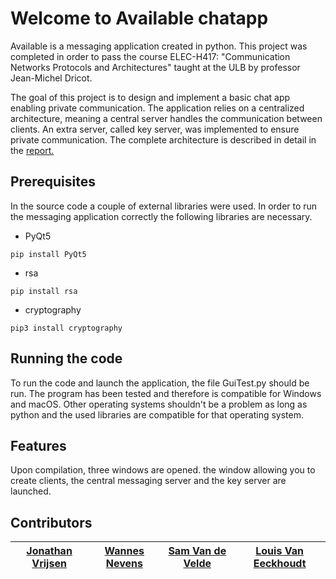 # Welcome to Available chatapp

Available is a messaging application created in python.
This project was completed in order to pass the course ELEC-H417: "Communication Networks Protocols and Architectures"
taught at the ULB by professor Jean-Michel Dricot.

The goal of this project is to design and implement
a basic chat app enabling private communication.
The application relies on a centralized architecture, 
meaning a central server handles the communication between
clients. An extra server, called key server, was implemented
to ensure private communication. The complete architecture
is described in detail in the [report.](https://github.com/link_to_report)

## Prerequisites

In the source code a couple of external libraries were used.
In order to run the messaging application correctly the following
libraries are necessary.

- PyQt5 

```
pip install PyQt5
```
- rsa 

```
pip install rsa
```
- cryptography

```
pip3 install cryptography
```

## Running the code

To run the code and launch the application, the file GuiTest.py should be run.
The program has been tested and therefore is compatible 
for Windows and macOS. Other operating systems shouldn't be a problem
as long as python and the used libraries are compatible for that operating system.

## Features

Upon compilation, three windows are opened. the window allowing you to create clients, 
the central messaging server and the key server are launched.

## Contributors

| [Jonathan Vrijsen](https://github.com/JonathanVrijsen) | [Wannes Nevens](https://github.com/WannesN) | [Sam Van de Velde](https://github.com/SamVandeVelde) | [Louis Van Eeckhoudt](https://github.com/Louis-Van-Eeckhoudt) |
|----------------------|-------------------|----------------------|-------------------------|



